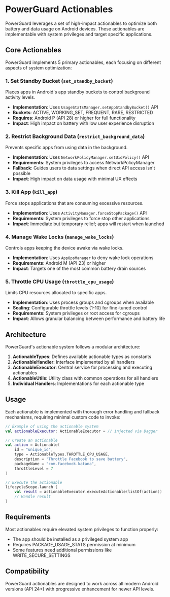 # PowerGuard Actionables

PowerGuard leverages a set of high-impact actionables to optimize both battery and data usage on Android devices. These actionables are implementable with system privileges and target specific applications.

## Core Actionables

PowerGuard implements 5 primary actionables, each focusing on different aspects of system optimization:

### 1. Set Standby Bucket (`set_standby_bucket`)

Places apps in Android's app standby buckets to control background activity levels.

- **Implementation**: Uses `UsageStatsManager.setAppStandbyBucket()` API
- **Buckets**: ACTIVE, WORKING_SET, FREQUENT, RARE, RESTRICTED
- **Requires**: Android P (API 28) or higher for full functionality
- **Impact**: High impact on battery with low user experience disruption

### 2. Restrict Background Data (`restrict_background_data`)

Prevents specific apps from using data in the background.

- **Implementation**: Uses `NetworkPolicyManager.setUidPolicy()` API
- **Requirements**: System privileges to access NetworkPolicyManager
- **Fallback**: Guides users to data settings when direct API access isn't possible
- **Impact**: High impact on data usage with minimal UX effects

### 3. Kill App (`kill_app`)

Force stops applications that are consuming excessive resources.

- **Implementation**: Uses `ActivityManager.forceStopPackage()` API
- **Requirements**: System privileges to force stop other applications
- **Impact**: Immediate but temporary relief; apps will restart when launched

### 4. Manage Wake Locks (`manage_wake_locks`)

Controls apps keeping the device awake via wake locks.

- **Implementation**: Uses `AppOpsManager` to deny wake lock operations
- **Requirements**: Android M (API 23) or higher
- **Impact**: Targets one of the most common battery drain sources

### 5. Throttle CPU Usage (`throttle_cpu_usage`)

Limits CPU resources allocated to specific apps.

- **Implementation**: Uses process groups and cgroups when available
- **Scaling**: Configurable throttle levels (1-10) for fine-tuned control
- **Requirements**: System privileges or root access for cgroups
- **Impact**: Allows granular balancing between performance and battery life

## Architecture

PowerGuard's actionable system follows a modular architecture:

1. **ActionableTypes**: Defines available actionable types as constants
2. **ActionableHandler**: Interface implemented by all handlers
3. **ActionableExecutor**: Central service for processing and executing actionables
4. **ActionableUtils**: Utility class with common operations for all handlers
5. **Individual Handlers**: Implementations for each actionable type

## Usage

Each actionable is implemented with thorough error handling and fallback mechanisms, requiring minimal custom code to invoke:

```kotlin
// Example of using the actionable system
val actionableExecutor: ActionableExecutor = // injected via Dagger

// Create an actionable
val action = Actionable(
    id = "unique_id",
    type = ActionableTypes.THROTTLE_CPU_USAGE,
    description = "Throttle Facebook to save battery",
    packageName = "com.facebook.katana",
    throttleLevel = 7
)

// Execute the actionable
lifecycleScope.launch {
    val result = actionableExecutor.executeActionable(listOf(action))
    // Handle result
}
```

## Requirements

Most actionables require elevated system privileges to function properly:

- The app should be installed as a privileged system app
- Requires PACKAGE_USAGE_STATS permission at minimum
- Some features need additional permissions like WRITE_SECURE_SETTINGS

## Compatibility

PowerGuard actionables are designed to work across all modern Android versions (API 24+) with progressive enhancement for newer API levels.